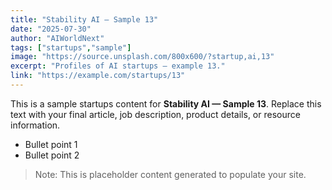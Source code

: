 ```yaml
---
title: "Stability AI — Sample 13"
date: "2025-07-30"
author: "AIWorldNext"
tags: ["startups","sample"]
image: "https://source.unsplash.com/800x600/?startup,ai,13"
excerpt: "Profiles of AI startups — example 13."
link: "https://example.com/startups/13"
---
```


This is a sample startups content for **Stability AI — Sample 13**. Replace this text with your final article, job description, product details, or resource information.

- Bullet point 1
- Bullet point 2

> Note: This is placeholder content generated to populate your site.
